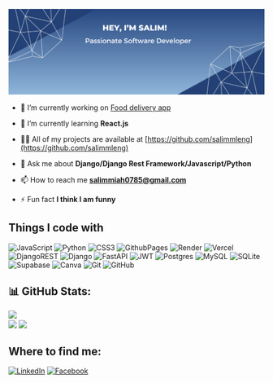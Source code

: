![I am GitHub Readme Generator's creator](https://github.com/salimmleng/smart_care/blob/main/salim.png?raw=true)


- 🔭 I’m currently working on [Food delivery app](https://salimmleng.github.io/Food-delivery/)

- 🌱 I’m currently learning **React.js**

- 👨‍💻 All of my projects are available at [https://github.com/salimmleng](https://github.com/salimmleng)

- 💬 Ask me about **Django/Django Rest Framework/Javascript/Python**

- 📫 How to reach me **salimmiah0785@gmail.com**

- ⚡ Fun fact **I think I am funny**

## Things I code with
![JavaScript](https://img.shields.io/badge/javascript-%23323330.svg?style=for-the-badge&logo=javascript&logoColor=%23F7DF1E) ![Python](https://img.shields.io/badge/python-3670A0?style=for-the-badge&logo=python&logoColor=ffdd54) ![CSS3](https://img.shields.io/badge/css3-%231572B6.svg?style=for-the-badge&logo=css3&logoColor=white) ![GithubPages](https://img.shields.io/badge/github%20pages-121013?style=for-the-badge&logo=github&logoColor=white) ![Render](https://img.shields.io/badge/Render-%46E3B7.svg?style=for-the-badge&logo=render&logoColor=white) ![Vercel](https://img.shields.io/badge/vercel-%23000000.svg?style=for-the-badge&logo=vercel&logoColor=white) ![DjangoREST](https://img.shields.io/badge/DJANGO-REST-ff1709?style=for-the-badge&logo=django&logoColor=white&color=ff1709&labelColor=gray) ![Django](https://img.shields.io/badge/django-%23092E20.svg?style=for-the-badge&logo=django&logoColor=white) ![FastAPI](https://img.shields.io/badge/FastAPI-005571?style=for-the-badge&logo=fastapi) ![JWT](https://img.shields.io/badge/JWT-black?style=for-the-badge&logo=JSON%20web%20tokens) ![Postgres](https://img.shields.io/badge/postgres-%23316192.svg?style=for-the-badge&logo=postgresql&logoColor=white) ![MySQL](https://img.shields.io/badge/mysql-4479A1.svg?style=for-the-badge&logo=mysql&logoColor=white) ![SQLite](https://img.shields.io/badge/sqlite-%2307405e.svg?style=for-the-badge&logo=sqlite&logoColor=white) ![Supabase](https://img.shields.io/badge/Supabase-3ECF8E?style=for-the-badge&logo=supabase&logoColor=white) ![Canva](https://img.shields.io/badge/Canva-%2300C4CC.svg?style=for-the-badge&logo=Canva&logoColor=white) ![Git](https://img.shields.io/badge/git-%23F05033.svg?style=for-the-badge&logo=git&logoColor=white) ![GitHub](https://img.shields.io/badge/github-%23121011.svg?style=for-the-badge&logo=github&logoColor=white)

## 📊 GitHub Stats:
![](https://github-readme-stats.vercel.app/api?username=salimmleng&theme=dark&hide_border=false&include_all_commits=false&count_private=false)<br/>
![](https://github-readme-stats.vercel.app/api/top-langs/?username=salimmleng&theme=dark&hide_border=false&include_all_commits=false&count_private=false&layout=compact)
![](https://github-readme-streak-stats.herokuapp.com/?user=salimmleng&theme=dark&hide_border=false)<br/>


## Where to find me:
[![LinkedIn](https://img.shields.io/badge/LinkedIn-%230077B5.svg?logo=linkedin&logoColor=white)](https://www.linkedin.com/in/salim-hossaian/)
[![Facebook](https://img.shields.io/badge/Facebook-%231877F2.svg?logo=Facebook&logoColor=white)](https://www.facebook.com/salim.hossain.54922/)







